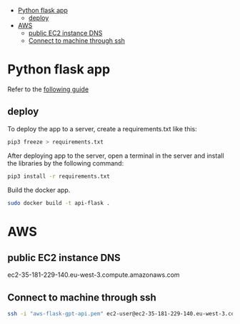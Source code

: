 - [Python flask app](#python-flask-app)
  - [deploy](#deploy)
- [AWS](#aws)
  - [public EC2 instance DNS](#public-ec2-instance-dns)
  - [Connect to machine through ssh](#connect-to-machine-through-ssh)


# Python flask app 

Refer to the [following guide](https://github.com/geeekfa/Api-Flask)

## deploy

To deploy the app to a server, create a requirements.txt like this:

```bash
pip3 freeze > requirements.txt
```

After deploying app to the server, open a terminal in the server and install the libraries by the following command:

```bash
pip3 install -r requirements.txt
```

Build the docker app.

```bash
sudo docker build -t api-flask .
```
# AWS 

## public EC2 instance DNS

ec2-35-181-229-140.eu-west-3.compute.amazonaws.com

## Connect to machine through ssh

```bash
ssh -i "aws-flask-gpt-api.pem" ec2-user@ec2-35-181-229-140.eu-west-3.compute.amazonaws.com
```